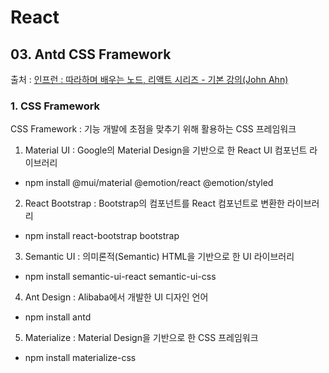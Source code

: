 # React

## 03. Antd CSS Framework

출처 : [인프런 : 따라하며 배우는 노드, 리액트 시리즈 - 기본 강의(John Ahn)](https://www.inflearn.com/course/%EB%94%B0%EB%9D%BC%ED%95%98%EB%A9%B0-%EB%B0%B0%EC%9A%B0%EB%8A%94-%EB%85%B8%EB%93%9C-%EB%A6%AC%EC%95%A1%ED%8A%B8-%EA%B8%B0%EB%B3%B8/dashboard)

### 1. CSS Framework

CSS Framework : 기능 개발에 초점을 맞추기 위해 활용하는 CSS 프레임워크

1. Material UI : Google의 Material Design을 기반으로 한 React UI 컴포넌트 라이브러리

- npm install @mui/material @emotion/react @emotion/styled

2. React Bootstrap : Bootstrap의 컴포넌트를 React 컴포넌트로 변환한 라이브러리

- npm install react-bootstrap bootstrap

3. Semantic UI : 의미론적(Semantic) HTML을 기반으로 한 UI 라이브러리

- npm install semantic-ui-react semantic-ui-css

4. Ant Design : Alibaba에서 개발한 UI 디자인 언어

- npm install antd

5. Materialize : Material Design을 기반으로 한 CSS 프레임워크

- npm install materialize-css
